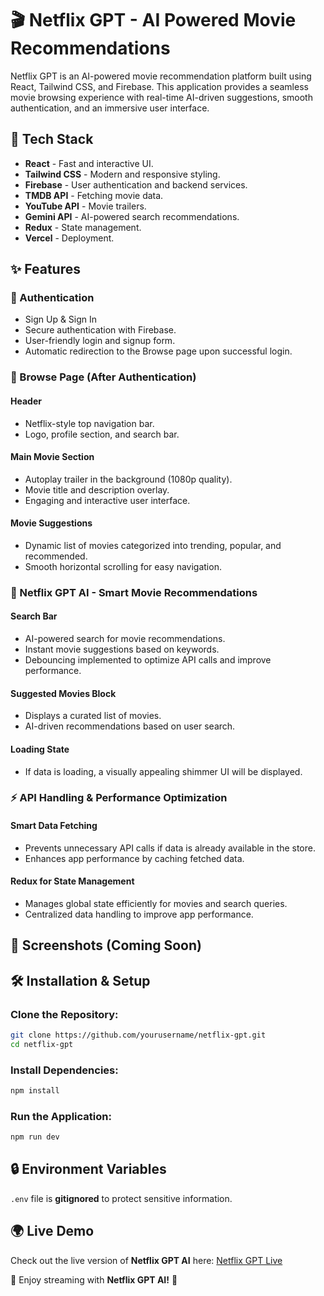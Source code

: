 # 🎬 Netflix GPT - AI Powered Movie Recommendations

Netflix GPT is an AI-powered movie recommendation platform built using React, Tailwind CSS, and Firebase. This application provides a seamless movie browsing experience with real-time AI-driven suggestions, smooth authentication, and an immersive user interface.

## 🚀 Tech Stack

- **React** - Fast and interactive UI.
- **Tailwind CSS** - Modern and responsive styling.
- **Firebase** - User authentication and backend services.
- **TMDB API** - Fetching movie data.
- **YouTube API** - Movie trailers.
- **Gemini API** - AI-powered search recommendations.
- **Redux** - State management.
- **Vercel** - Deployment.

## ✨ Features

### 🔐 Authentication
- Sign Up & Sign In
- Secure authentication with Firebase.
- User-friendly login and signup form.
- Automatic redirection to the Browse page upon successful login.

### 🎥 Browse Page (After Authentication)
#### Header
- Netflix-style top navigation bar.
- Logo, profile section, and search bar.

#### Main Movie Section
- Autoplay trailer in the background (1080p quality).
- Movie title and description overlay.
- Engaging and interactive user interface.

#### Movie Suggestions
- Dynamic list of movies categorized into trending, popular, and recommended.
- Smooth horizontal scrolling for easy navigation.

### 🤖 Netflix GPT AI - Smart Movie Recommendations
#### Search Bar
- AI-powered search for movie recommendations.
- Instant movie suggestions based on keywords.
- Debouncing implemented to optimize API calls and improve performance.

#### Suggested Movies Block
- Displays a curated list of movies.
- AI-driven recommendations based on user search.

#### Loading State
- If data is loading, a visually appealing shimmer UI will be displayed.

### ⚡ API Handling & Performance Optimization
#### Smart Data Fetching
- Prevents unnecessary API calls if data is already available in the store.
- Enhances app performance by caching fetched data.

#### Redux for State Management
- Manages global state efficiently for movies and search queries.
- Centralized data handling to improve app performance.

## 📸 Screenshots (Coming Soon)

## 🛠️ Installation & Setup

### Clone the Repository:
```sh
git clone https://github.com/yourusername/netflix-gpt.git
cd netflix-gpt
```

### Install Dependencies:
```sh
npm install
```

### Run the Application:
```sh
npm run dev
```

## 🔒 Environment Variables
`.env` file is **gitignored** to protect sensitive information.

## 🌍 Live Demo
Check out the live version of **Netflix GPT AI** here: [Netflix GPT Live](https://vercel.com/prakash100402s-projects/netflix-gpt/53dfg8fnrxTwJD8LbGcTzvGGtk9U)

🎥 Enjoy streaming with **Netflix GPT AI!** 🍿
